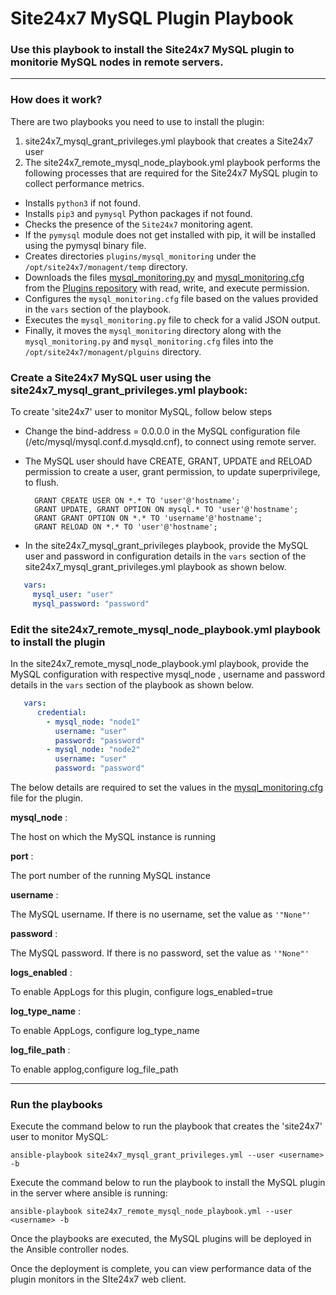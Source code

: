 # Site24x7 MySQL Plugin Playbook


### Use this playbook to install the Site24x7 MySQL plugin to monitorie MySQL nodes in remote servers.

---

### How does it work?

There are two playbooks you need to use to install the plugin:
1. site24x7_mysql_grant_privileges.yml playbook that creates a Site24x7 user
2. The site24x7_remote_mysql_node_playbook.yml playbook performs the following processes that are required for the Site24x7 MySQL plugin to collect performance metrics.

- Installs `python3` if not found.
- Installs `pip3` and `pymysql` Python packages if not found.
- Checks the presence of the `Site24x7` monitoring agent.
- If the `pymysql` module does not get installed with pip, it will be installed using the pymysql binary file.
- Creates directories `plugins/mysql_monitoring` under the `/opt/site24x7/monagent/temp` directory.
- Downloads the files [mysql_monitoring.py](https://raw.githubusercontent.com/site24x7/plugins/master/mysql_monitoring/mysql_monitoring.py) and [mysql_monitoring.cfg](https://raw.githubusercontent.com/site24x7/plugins/master/mysql_monitoring/mysql_monitoring.cfg) from the [Plugins repository](https://github.com/site24x7/plugins/tree/master/mysql_monitoring) with read, write, and execute permission.
- Configures the `mysql_monitoring.cfg` file based on the values provided in the `vars` section of the playbook.
- Executes the `mysql_monitoring.py` file to check for a valid JSON output.
- Finally, it moves the `mysql_monitoring` directory along with the `mysql_monitoring.py` and `mysql_monitoring.cfg` files into the `/opt/site24x7/monagent/plguins` directory.

### Create a Site24x7 MySQL user using the site24x7_mysql_grant_privileges.yml playbook:

To create 'site24x7' user to monitor MySQL, follow below steps

- Change the bind-address = 0.0.0.0 in the MySQL configuration file (/etc/mysql/mysql.conf.d.mysqld.cnf), to connect using remote server.
- The MySQL user should have CREATE, GRANT, UPDATE and RELOAD permission to create a user, grant permission, to update superprivilege, to flush.

		GRANT CREATE USER ON *.* TO 'user'@'hostname';
		GRANT UPDATE, GRANT OPTION ON mysql.* TO 'user'@'hostname';
		GRANT GRANT OPTION ON *.* TO 'username'@'hostname';
		GRANT RELOAD ON *.* TO 'user'@'hostname';

- In the site24x7_mysql_grant_privileges playbook, provide the MySQL user and password in configuration details in the `vars` section of the site24x7_mysql_grant_privileges.yml playbook as shown below.

```yaml
   vars:
     mysql_user: "user"
     mysql_password: "password"
```

### Edit the site24x7_remote_mysql_node_playbook.yml playbook to install the plugin

In the site24x7_remote_mysql_node_playbook.yml playbook, provide the MySQL configuration with respective mysql_node , username and password details in the `vars` section of the playbook as shown below.

```yaml
   vars:
      credential:
        - mysql_node: "node1"
          username: "user"
          password: "password"
        - mysql_node: "node2"
          username: "user"
          password: "password"
```

The below details are required to set the values in the [mysql_monitoring.cfg](https://github.com/site24x7/plugins/blob/master/mysql_monitoring/mysql_monitoring.cfg) file for the plugin.


**mysql_node** : 

The host on which the MySQL instance is running

**port** : 

The port number of the running MySQL instance
	
**username** : 

The MySQL username. If there is no username, set the value as `'"None"'`
	
**password** : 

The MySQL password. If there is no password, set the value as `'"None"'`

**logs_enabled** : 

To enable AppLogs for this plugin, configure logs_enabled=true
	
**log_type_name** : 

To enable AppLogs, configure log_type_name
		
**log_file_path** : 

To enable applog,configure log_file_path

---

### Run the playbooks

Execute the command below to run the playbook that creates the 'site24x7' user to monitor MySQL:
```
ansible-playbook site24x7_mysql_grant_privileges.yml --user <username> -b

```

Execute the command below to run the playbook to install the MySQL plugin in the server where ansible is running:
```
ansible-playbook site24x7_remote_mysql_node_playbook.yml --user <username> -b

```

Once the playbooks are executed, the MySQL plugins will be deployed in the Ansible controller nodes. 

Once the deployment is complete, you can view performance data of the plugin monitors in the SIte24x7 web client.

